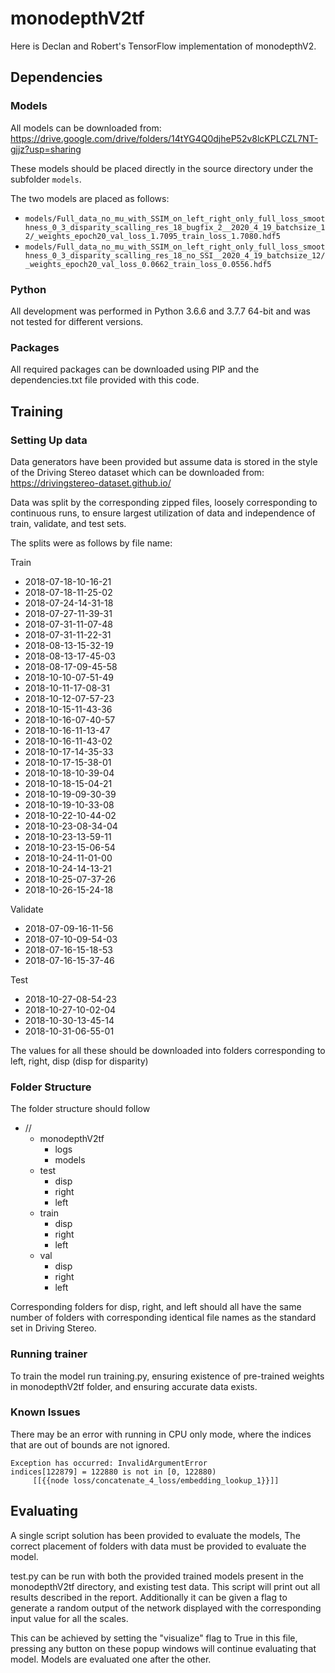 # monodepthV2tf

Here is Declan and Robert's TensorFlow implementation of monodepthV2.

## Dependencies

### Models
All models can be downloaded from:
https://drive.google.com/drive/folders/14tYG4Q0djheP52v8lcKPLCZL7NT-gjjz?usp=sharing

These models should be placed directly in the source directory under the subfolder `models`.

The two models are placed as follows:
- `models/Full_data_no_mu_with_SSIM_on_left_right_only_full_loss_smoothness_0_3_disparity_scalling_res_18_bugfix_2__2020_4_19_batchsize_12/_weights_epoch20_val_loss_1.7095_train_loss_1.7080.hdf5`
- `models/Full_data_no_mu_with_SSIM_on_left_right_only_full_loss_smoothness_0_3_disparity_scalling_res_18_no_SSI__2020_4_19_batchsize_12/_weights_epoch20_val_loss_0.0662_train_loss_0.0556.hdf5`

### Python

All development was performed in Python 3.6.6 and 3.7.7 64-bit and was not tested for different versions.

### Packages
All required packages can be downloaded using PIP and the dependencies.txt file provided with this code.

## Training

### Setting Up data

Data generators have been provided but assume data is stored in the style of the Driving Stereo dataset which can be downloaded from:
https://drivingstereo-dataset.github.io/

Data was split by the corresponding zipped files, loosely corresponding to continuous runs, to ensure largest utilization of data and independence of train, validate, and test sets.

The splits were as follows by file name:

Train
- 2018-07-18-10-16-21
- 2018-07-18-11-25-02
- 2018-07-24-14-31-18
- 2018-07-27-11-39-31
- 2018-07-31-11-07-48
- 2018-07-31-11-22-31
- 2018-08-13-15-32-19
- 2018-08-13-17-45-03
- 2018-08-17-09-45-58
- 2018-10-10-07-51-49
- 2018-10-11-17-08-31
- 2018-10-12-07-57-23
- 2018-10-15-11-43-36
- 2018-10-16-07-40-57
- 2018-10-16-11-13-47
- 2018-10-16-11-43-02
- 2018-10-17-14-35-33
- 2018-10-17-15-38-01
- 2018-10-18-10-39-04
- 2018-10-18-15-04-21
- 2018-10-19-09-30-39
- 2018-10-19-10-33-08
- 2018-10-22-10-44-02
- 2018-10-23-08-34-04
- 2018-10-23-13-59-11
- 2018-10-23-15-06-54
- 2018-10-24-11-01-00
- 2018-10-24-14-13-21
- 2018-10-25-07-37-26
- 2018-10-26-15-24-18

Validate
- 2018-07-09-16-11-56
- 2018-07-10-09-54-03
- 2018-07-16-15-18-53
- 2018-07-16-15-37-46

Test 
- 2018-10-27-08-54-23
- 2018-10-27-10-02-04
- 2018-10-30-13-45-14
- 2018-10-31-06-55-01

The values for all these should be downloaded into folders corresponding to left, right, disp (disp for disparity)

### Folder Structure

The folder structure should follow

- //
    - monodepthV2tf
        - logs
        - models
    - test
        - disp
        - right
        - left
    - train
        - disp
        - right
        - left
    - val
        - disp
        - right
        - left

Corresponding folders for disp, right, and left should all have the same number of folders with corresponding identical file names as the standard set in Driving Stereo.

### Running trainer

To train the model run training.py, ensuring existence of pre-trained weights in monodepthV2tf folder, and ensuring accurate data exists.

### Known Issues
There may be an error with running in CPU only mode, where the indices that are out of bounds are not ignored. 
``` 
Exception has occurred: InvalidArgumentError
indices[122879] = 122880 is not in [0, 122880)
	 [[{{node loss/concatenate_4_loss/embedding_lookup_1}}]]
```

## Evaluating 

A single script solution has been provided to evaluate the models,
The correct placement of folders with data must be provided to evaluate the model.

test.py can be run with both the provided trained models present in the monodepthV2tf directory, and existing test data. This script will print out all results described in the report. Additionally it can be given a flag to generate a random output of the network displayed with the corresponding input value for all the scales. 

This can be achieved by setting the "visualize" flag to True in this file, pressing any button on these popup windows will continue evaluating that model. Models are evaluated one after the other. 